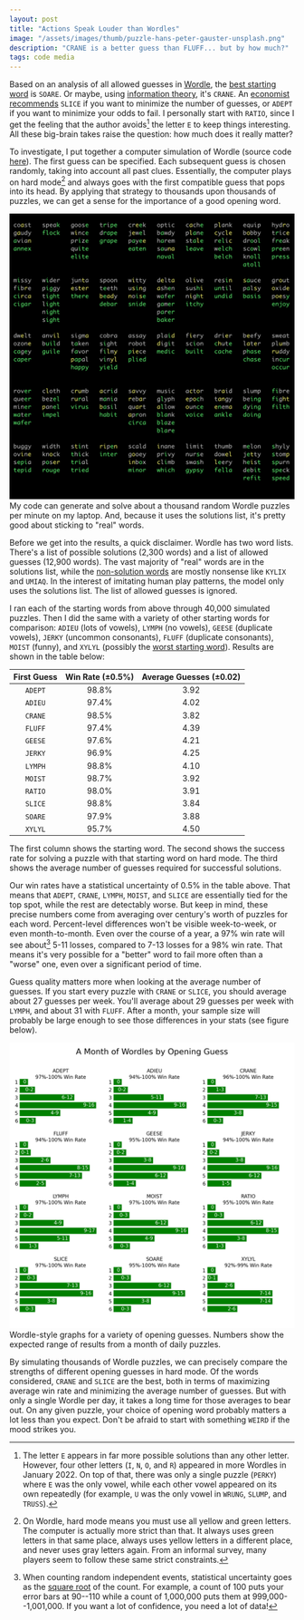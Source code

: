 ```yaml
---
layout: post
title: "Actions Speak Louder than Wordles"
image: "/assets/images/thumb/puzzle-hans-peter-gauster-unsplash.png"
description: "CRANE is a better guess than FLUFF... but by how much?"
tags: code media
---
```


Based on an analysis of all allowed guesses in [Wordle][wordle], the [best starting word][soare] is `SOARE`.
Or maybe, using [information theory][crane], it's `CRANE`.
An [economist recommends][slice] `SLICE` if you want to minimize the number of guesses, or `ADEPT` if you want to minimize your odds to fail.
I personally start with `RATIO`, since I get the feeling that the author avoids[^1] the letter `E` to keep things interesting.
All these big-brain takes raise the question: how much does it really matter?

[^1]: The letter `E` appears in far more possible solutions than any other letter. However, four other letters (`I`, `N`, `O`, and `R`) appeared in more Wordles in January 2022. On top of that, there was only a single puzzle (`PERKY`) where `E` was the only vowel, while each other vowel appeared on its own repeatedly (for example, `U` was the only vowel in `WRUNG`, `SLUMP`, and `TRUSS`).

To investigate, I put together a computer simulation of Wordle (source code [here][source]).
The first guess can be specified.
Each subsequent guess is chosen randomly, taking into account all past clues.
Essentially, the computer plays on hard mode[^2] and always goes with the first compatible guess that pops into its head.
By applying that strategy to thousands upon thousands of puzzles, we can get a sense for the importance of a good opening word.

[^2]: On Wordle, hard mode means you must use all yellow and green letters. The computer is actually more strict than that. It always uses green letters in that same place, always uses yellow letters in a different place, and never uses gray letters again. From an informal survey, many players seem to follow these same strict constraints.

![Wordle Simulation Screenshot](/assets/images/wordle-simulation.png)
<span class="figure-caption">My code can generate and solve about a thousand random Wordle puzzles per minute on my laptop. And, because it uses the solutions list, it's pretty good about sticking to "real" words.</span>

Before we get into the results, a quick disclaimer.
Wordle has two word lists.
There's a list of possible solutions (2,300 words) and a list of allowed guesses (12,900 words).
The vast majority of "real" words are in the solutions list, while the [non-solution words][non_solutions] are mostly nonsense like `KYLIX` and `UMIAQ`.
In the interest of imitating human play patterns, the model only uses the solutions list.
The list of allowed guesses is ignored.

I ran each of the starting words from above through 40,000 simulated puzzles.
Then I did the same with a variety of other starting words for comparison: `ADIEU` (lots of vowels), `LYMPH` (no vowels), `GEESE` (duplicate vowels), `JERKY` (uncommon consonants), `FLUFF` (duplicate consonants), `MOIST` (funny), and `XYLYL` (possibly the [worst starting word][soare]).
Results are shown in the table below:

| First Guess | Win Rate (±0.5%) | Average Guesses (±0.02) |
|:-----------:|:----------------:|:-----------------------:|
| `ADEPT`     |         98.8%    |            3.92         |
| `ADIEU`     |         97.4%    |            4.02         |
| `CRANE`     |         98.5%    |            3.82         |
| `FLUFF`     |         97.4%    |            4.39         |
| `GEESE`     |         97.6%    |            4.21         |
| `JERKY`     |         96.9%    |            4.25         |
| `LYMPH`     |         98.8%    |            4.10         |
| `MOIST`     |         98.7%    |            3.92         |
| `RATIO`     |         98.0%    |            3.91         |
| `SLICE`     |         98.8%    |            3.84         |
| `SOARE`     |         97.9%    |            3.88         |
| `XYLYL`     |         95.7%    |            4.50         |

<p class='figure-caption'>The first column shows the starting word. The second shows the success rate for solving a puzzle with that starting word on hard mode. The third shows the average number of guesses required for successful solutions.</p>

Our win rates have a statistical uncertainty of 0.5% in the table above.
That means that `ADEPT`, `CRANE`, `LYMPH`, `MOIST`, and `SLICE` are essentially tied for the top spot, while the rest are detectably worse.
But keep in mind, these precise numbers come from averaging over century's worth of puzzles for each word.
Percent-level differences won't be visible week-to-week, or even month-to-month.
Even over the course of a year, a 97% win rate will see about[^4] 5-11 losses, compared to 7-13 losses for a 98% win rate.
That means it's very possible for a "better" word to fail more often than a "worse" one, even over a significant period of time.

[^4]: When counting random independent events, statistical uncertainty goes as the [square root][sqrt_n] of the count. For example, a count of 100 puts your error bars at 90--110 while a count of 1,000,000 puts them at 999,000--1,001,000. If you want a lot of confidence, you need a lot of data!

Guess quality matters more when looking at the average number of guesses.
If you start every puzzle with `CRANE` or `SLICE`, you should average about 27 guesses per week.
You'll average about 29 guesses per week with `LYMPH`, and about 31 with `FLUFF`.
After a month, your sample size will probably be large enough to see those differences in your stats (see figure below).

![A Month of Wordles](/assets/images/wordle-graphs-month.png)
<span class="figure-caption">Wordle-style graphs for a variety of opening guesses. Numbers show the expected range of results from a month of daily puzzles.</span>

By simulating thousands of Wordle puzzles, we can precisely compare the strengths of different opening guesses in hard mode.
Of the words considered, `CRANE` and `SLICE` are the best, both in terms of maximizing average win rate and minimizing the average number of guesses.
But with only a single Wordle per day, it takes a long time for those averages to bear out.
On any given puzzle, your choice of opening word probably matters a lot less than you expect.
Don't be afraid to start with something `WEIRD` if the mood strikes you.


[sqrt_n]: https://www.physicsforums.com/threads/uncertainty-as-n-why.623331/
[wordle]: https://www.nytimes.com/games/wordle/index.html
[adieu]: https://twitter.com/SeanTrende/status/1482813001598181378
[adieu_bad]: https://twitter.com/NateSilver538/status/1483088086124933122
[source]: https://github.com/charles-uno/misc-plots/tree/master/wordle
[non_solutions]: https://github.com/charles-uno/misc-plots/blob/master/wordle/non-solutions.txt
[wardle]: https://en.wikipedia.org/wiki/Josh_Wardle
[soare]: https://blog.reecemath.com/best-and-worst-wordle-words
[crane]: https://www.inverse.com/gaming/wordle-best-starting-word-revealed-computer-program-math
[slice]: https://economictimes.indiatimes.com/magazines/panache/wordle-no-more-difficult-top-3-words-to-win-in-fewer-guesses-a-combination-of-vowels-and-more/articleshow/89480963.cms
[archive]: https://metzger.media/games/wordle-archive/
